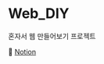 # Web_DIY
혼자서 웹 만들어보기 프로젝트

📒 <a href="https://messenger-kh.notion.site/DIY_project_choi-4d9d779488864b35857c20e670adf570">Notion </a>

